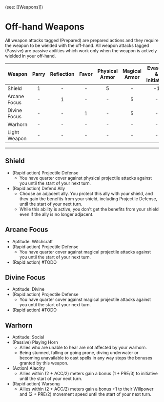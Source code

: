 (see: [[Weapons]])

# Off-hand Weapons
All weapon attacks tagged (Prepared) are prepared actions and they require the weapon to be wielded with the off-hand. All weapon attacks tagged (Passive) are passive abilities which work only when the weapon is actively wielded in your off-hand.

| Weapon       | Parry | Reflection | Favor | Physical Armor | Magical Armor | Evasion & Initiative |
| ------------ | :---: | :--------: | :---: | :------------: | :-----------: | :------------------: |
| Shield       |   1   |     -      |   -   |       5        |       -       |          -1          |
| Arcane Focus |   -   |     1      |   -   |       -        |       5       |          -           |
| Divine Focus |   -   |     -      |   1   |       -        |       5       |          -           |
| Warhorn      |   -   |     -      |   -   |       -        |       -       |          -           |
| Light Weapon |   -   |     -      |   -   |       -        |       -       |          -           |

---
## Shield
+ (Rapid action) Projectile Defense
	+ You have quarter cover against physical projectile attacks against you until the start of your next turn.
+ (Rapid action) Defend Ally
	+ Choose an adjacent ally. You protect this ally with your shield, and they gain the benefits from your shield, including Projectile Defense, until the start of your next turn.
	+ While this ability is active, you don't get the benefits from your shield even if the ally is no longer adjacent.

## Arcane Focus
+ Aptitude: Witchcraft
+ (Rapid action) Projectile Defense
	+ You have quarter cover against magical projectile attacks against you until the start of your next turn.
+ (Rapid action) #TODO 

## Divine Focus
+ Aptitude: Divine
+ (Rapid action) Projectile Defense
	+ You have quarter cover against magical projectile attacks against you until the start of your next turn.
+ (Rapid action) #TODO 

## Warhorn
+ Aptitude: Social
+ (Passive) Playing Horn
	+ Allies who are unable to hear are not affected by your warhorn. 
	+ Being stunned, falling or going prone, diving underwater or becoming unavailable to cast spells in any way stops the bonuses granted by this weapon. 
+ (Action) Alacrity
	+ Allies within (2 + ACC/2) meters gain a bonus (1 + PRE/3) to initiative until the start of your next turn.
+ (Rapid action) Warsong
	+ Allies within (2 + ACC/2) meters gain a bonus +1 to their Willpower and (2 + PRE/2) movement speed until the start of your next turn.